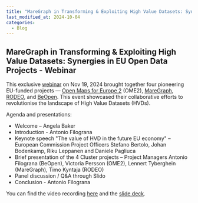 ```yaml
---
title: "MareGraph in Transforming & Exploiting High Value Datasets: Synergies in EU Open Data Projects - Webinar"
last_modified_at: 2024-10-04
categories:
  - Blog
---
```

## MareGraph in Transforming & Exploiting High Value Datasets: Synergies in EU Open Data Projects - Webinar 
This exclusive [webinar](https://eurogeographics.org/calendar-event/webinar-discover-the-future-of-open-data-cooperation-in-high-value-datasets/) on Nov 19, 2024 brought together four pioneering EU-funded projects — [Open Maps for Europe 2](https://eurogeographics.org/open-maps-for-europe/ome2-progress/#:~:text=Open%20Maps%20For%20Europe%202,under%20a%20single%20open%20licence.) (OME2), [MareGraph](https://www.maregraph.eu/), [RODEO](https://rodeo-project.eu/), and [BeOpen](https://beopen-project.eu/). This event showcased their collaborative efforts to revolutionise the landscape of High Value Datasets (HVDs).

Agenda and presentations:
- Welcome – Angela Baker
- Introduction - Antonio Filograna
- Keynote speech "The value of HVD in the future EU economy" – European Commission Project Officers Stefano Bertolo, Johan Bodenkamp, Riku Leppanen and Daniele Pagliuca
- Brief presentation of the 4 Cluster projects – Project Managers Antonio Filograna (BeOpen), Victoria Persson (OME2), Lennert Tyberghein (MareGraph), Timo Kyntaja (RODEO)
- Panel discussion / Q&A through Slido
- Conclusion - Antonio Filograna

You can find the video recording [here](https://www.youtube.com/watch?v=k8n9EonXKmE) and the [slide deck](https://eurogeographics.org/app/uploads/2024/06/02.-Transforming-Exploiting-HVDs_Synergies.pdf).
